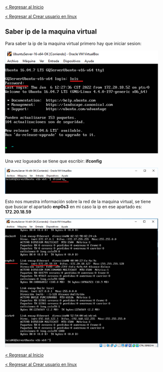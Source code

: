 [< Regresar al Inicio](./index.md)

[< Regresar al Crear usuario en linux](./crear-usuario-en-linux.md)

## Saber ip de la maquina virtual
Para saber la ip de la maquina virtual primero hay que iniciar sesion:

![Imagen](./images/saber_ip/1.png)

Una vez logueado se tiene que escribir: **ifconfig**

![Imagen](./images/saber_ip/2.png)

Esto nos muestra información sobre la red de la maquina virtual, se tiene que buscar el apartado **enp0s3** en mi caso la ip en ese apartado es: **172.20.18.59** 

![Imagen](./images/saber_ip/3.png)

[< Regresar al Inicio](./index.md)

[< Regresar al Crear usuario en linux](./crear-usuario-en-linux.md)